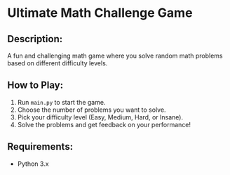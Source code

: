 # Ultimate Math Challenge Game

## Description:
A fun and challenging math game where you solve random math problems based on different difficulty levels.

## How to Play:
1. Run `main.py` to start the game.
2. Choose the number of problems you want to solve.
3. Pick your difficulty level (Easy, Medium, Hard, or Insane).
4. Solve the problems and get feedback on your performance!

## Requirements:
- Python 3.x
